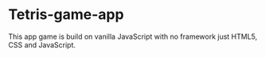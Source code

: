 # Tetris-game-app
This app game is build on vanilla JavaScript with no framework just HTML5, CSS and JavaScript.
